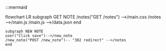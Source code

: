 :::mermaid

flowchart LR
    subgraph GET NOTE
    /notes("GET /notes") -->/main.css
    /notes -->/main.js
    /main.js -->/data.json
    end

    subgraph NEW NOTE
    user("Click save")-->/new_note
    /new_note("POST /new_note")-- "302 redirect" -->/notes
    end
    
